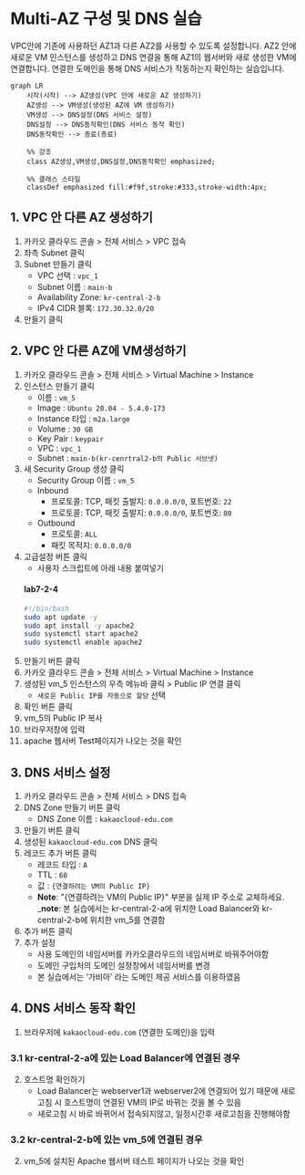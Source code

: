 # Multi-AZ 구성 및 DNS 실습

VPC안에 기존에 사용하던 AZ1과 다른 AZ2를 사용할 수 있도록 설정합니다. AZ2 안에 새로운 VM 인스턴스를 생성하고 DNS 연결을 통해 AZ1의 웹서버와 새로 생성한 VM에 연결합니다. 연결한 도메인을 통해 DNS 서비스가 작동하는지 확인하는 실습입니다.

```mermaid
graph LR
    시작(시작) --> AZ생성(VPC 안에 새로운 AZ 생성하기)
    AZ생성 --> VM생성(생성된 AZ에 VM 생성하기)
    VM생성 --> DNS설정(DNS 서비스 설정)
    DNS설정 --> DNS동작확인(DNS 서비스 동작 확인)
    DNS동작확인 --> 종료(종료)

    %% 강조
    class AZ생성,VM생성,DNS설정,DNS동작확인 emphasized;
    
    %% 클래스 스타일
    classDef emphasized fill:#f9f,stroke:#333,stroke-width:4px;
```


## 1. VPC 안 다른 AZ 생성하기


1. 카카오 클라우드 콘솔 > 전체 서비스 > VPC 접속
2. 좌측 Subnet 클릭
3. Subnet 만들기 클릭
     - VPC 선택 : `vpc_1`
     - Subnet 이름 : `main-b`
     - Availability Zone: `kr-central-2-b`
     - IPv4 CIDR 블록: `172.30.32.0/20`
4. 만들기 클릭

## 2. VPC 안 다른 AZ에 VM생성하기


1. 카카오 클라우드 콘솔 > 전체 서비스 > Virtual Machine > Instance
2. 인스턴스 만들기 클릭
     - 이름 : `vm_5`
     - Image : `Ubuntu 20.04 - 5.4.0-173`
     - Instance 타입 : `m2a.large`
     - Volume : `30 GB`
     - Key Pair : `keypair`
     - VPC : `vpc_1`
     - Subnet : `main-b(kr-cenrtral2-b의 Public 서브넷)`
3. 새 Security Group 생성 클릭
     - Security Group 이름 : `vm_5`
     - Inbound 
          - 프로토콜: TCP, 패킷 출발지: `0.0.0.0/0`, 포트번호: `22` 
          - 프로토콜: TCP, 패킷 출발지: `0.0.0.0/0`, 포트번호: `80`
     - Outbound 
          - 프로토콜: `ALL`
          - 패킷 목적지: `0.0.0.0/0`
4. 고급설정 버튼 클릭
     - 사용자 스크립트에 아래 내용 붙여넣기
     #### **lab7-2-4**
     ```bash
     #!/bin/bash
     sudo apt update -y
    sudo apt install -y apache2
    sudo systemctl start apache2
    sudo systemctl enable apache2
     ```
5. 만들기 버튼 클릭
6. 카카오 클라우드 콘솔 > 전체 서비스 > Virtual Machine > Instance
7. 생성된 vm_5 인스턴스의 우측 메뉴바 클릭 > Public IP 연결 클릭
     - `새로운 Public IP를 자동으로 할당` 선택
8. 확인 버튼 클릭
9. vm_5의 Public IP 복사
10. 브라우저창에 입력
11. apache 웹서버 Test페이지가 나오는 것을 확인

## 3. DNS 서비스 설정


1. 카카오 클라우드 콘솔 > 전체 서비스 > DNS 접속
2. DNS Zone 만들기 버튼 클릭
     - DNS Zone 이름 : `kakaocloud-edu.com`
3. 만들기 버튼 클릭
4. 생성된 `kakaocloud-edu.com` DNS 클릭
5. 레코드 추가 버튼 클릭
     - 레코드 타입 : `A`
     - TTL : `60`
     - 값 : `{연결하려는 VM의 Public IP}`
     - **Note**: "{연결하려는 VM의 Public IP}" 부분을 실제 IP 주소로 교체하세요.
     _**note**: 본 실습에서는 kr-central-2-a에 위치한 Load Balancer와  kr-central-2-b에 위치한 vm_5를 연결함
6. 추가 버튼 클릭
7. 추가 설정
     - 사용 도메인의 네임서버를 카카오클라우드의 네임서버로 바꿔주어야함
     - 도메인 구입처의 도메인 설정창에서 네임서버를 변경 
     - 본 실습에서는 ‘가비아’ 라는 도메인 제공 서비스를 이용하였음

## 4. DNS 서비스 동작 확인


1. 브라우저에 `kakaocloud-edu.com` (연결한 도메인)을 입력

### 3.1 kr-central-2-a에 있는 Load Balancer에 연결된 경우


2. 호스트명 확인하기
     - Load Balancer는 webserver1과 webserver2에 연결되어 있기 때문에 새로고침 시 호스트명이 연결된 VM의 IP로 바뀌는 것을 볼 수 있음
     - 새로고침 시 바로 바뀌어서 접속되지않고, 일정시간후 새로고침을 진행해야함

### 3.2 kr-central-2-b에 있는 vm_5에 연결된 경우


2. vm_5에 설치된 Apache 웹서버 테스트 페이지가 나오는 것을 확인 

